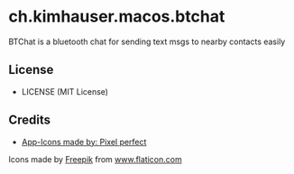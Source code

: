 # ch.kimhauser.macos.btchat
BTChat is a bluetooth chat for sending text msgs to nearby contacts easily

## License
- LICENSE (MIT License)

## Credits
- [App-Icons made by: Pixel perfect](https://www.flaticon.com/authors/pixel-perfect)

<div>Icons made by <a href="https://www.freepik.com" title="Freepik">Freepik</a> from <a href="https://www.flaticon.com/" title="Flaticon">www.flaticon.com</a></div>
